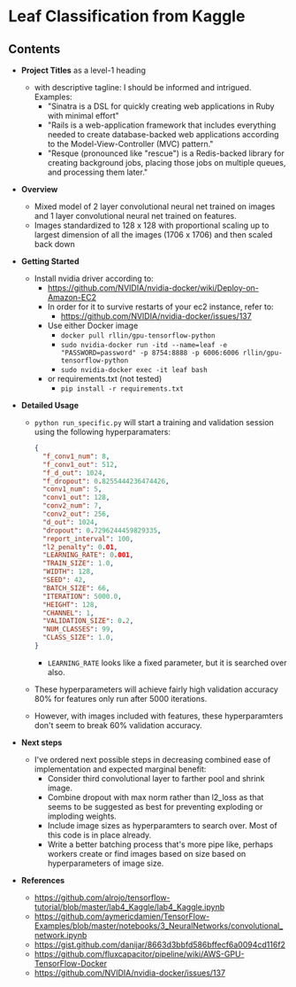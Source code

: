# Leaf Classification from Kaggle

## Contents

* **Project Titles** as a level-1 heading
  - with descriptive tagline: I should be informed and intrigued. Examples:
    - "Sinatra is a DSL for quickly creating web applications in Ruby with minimal
effort"
    - "Rails is a web-application framework that includes everything needed to create
database-backed web applications according to the Model-View-Controller (MVC) pattern."
    - "Resque (pronounced like "rescue") is a Redis-backed library for creating
background jobs, placing those jobs on multiple queues, and processing
them later."

* **Overview**
  - Mixed model of 2 layer convolutional neural net trained on images and 1 layer convolutional neural net trained on features.
  - Images standardized to 128 x 128 with proportional scaling up to largest dimension of all the images (1706 x 1706) and then scaled back down

* **Getting Started**
  - Install nvidia driver according to:
    - https://github.com/NVIDIA/nvidia-docker/wiki/Deploy-on-Amazon-EC2
    - In order for it to survive restarts of your ec2 instance, refer to:
      - https://github.com/NVIDIA/nvidia-docker/issues/137
    - Use either Docker image
      - `docker pull rllin/gpu-tensorflow-python`
      - `sudo nvidia-docker run -itd --name=leaf -e "PASSWORD=password" -p 8754:8888 -p 6006:6006 rllin/gpu-tensorflow-python`
      - `sudo nvidia-docker exec -it leaf bash`
    - or requirements.txt (not tested)
      - `pip install -r requirements.txt`

* **Detailed Usage**
  - `python run_specific.py` will start a training and validation session using the following hyperparamaters:
      
      ```json
      {
        "f_conv1_num": 8,
        "f_conv1_out": 512,
        "f_d_out": 1024,
        "f_dropout": 0.8255444236474426,
        "conv1_num": 5,
        "conv1_out": 128,
        "conv2_num": 7,
        "conv2_out": 256,
        "d_out": 1024,
        "dropout": 0.7296244459829335,
        "report_interval": 100,
        "l2_penalty": 0.01,
        "LEARNING_RATE": 0.001,
        "TRAIN_SIZE": 1.0,
        "WIDTH": 128,
        "SEED": 42,
        "BATCH_SIZE": 66,
        "ITERATION": 5000.0,
        "HEIGHT": 128,
        "CHANNEL": 1,
        "VALIDATION_SIZE": 0.2,
        "NUM_CLASSES": 99,
        "CLASS_SIZE": 1.0,
      }
      ```
    - `LEARNING_RATE` looks like a fixed parameter, but it is searched over also.
  - These hyperparameters will achieve fairly high validation accuracy 80% for features only run after 5000 iterations.
  - However, with images included with features, these hyperparamters don't seem to break 60% validation accuracy.

* **Next steps**
  - I've ordered next possible steps in decreasing combined ease of implementation and expected marginal benefit:
    - Consider third convolutional layer to farther pool and shrink image.
    - Combine dropout with max norm rather than l2_loss as that seems to be suggested as best for preventing exploding or imploding weights.
    - Include image sizes as hyperparamters to search over.  Most of this code is in place already.
    - Write a better batching process that's more pipe like, perhaps workers create or find images based on size based on hyperparameters of image size.

* **References**
  - https://github.com/alrojo/tensorflow-tutorial/blob/master/lab4_Kaggle/lab4_Kaggle.ipynb
  - https://github.com/aymericdamien/TensorFlow-Examples/blob/master/notebooks/3_NeuralNetworks/convolutional_network.ipynb
  - https://gist.github.com/danijar/8663d3bbfd586bffecf6a0094cd116f2
  - https://github.com/fluxcapacitor/pipeline/wiki/AWS-GPU-TensorFlow-Docker
  - https://github.com/NVIDIA/nvidia-docker/issues/137

